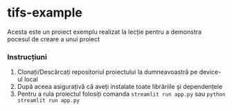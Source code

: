# tifs-example
Acesta este un proiect exemplu realizat la lecție pentru a demonstra pocesul de creare a unui proiect

### Instrucțiuni
1. Clonați/Descărcați repositoriul proiectului la dumneavoastră pe device-ul local
2. După aceea asigurațivă că aveți instalate toate librăriile și dependențele
3. Pentru a rula proiectul folosiți comanda `streamlit run app.py` sau `python streamlit run app.py`
